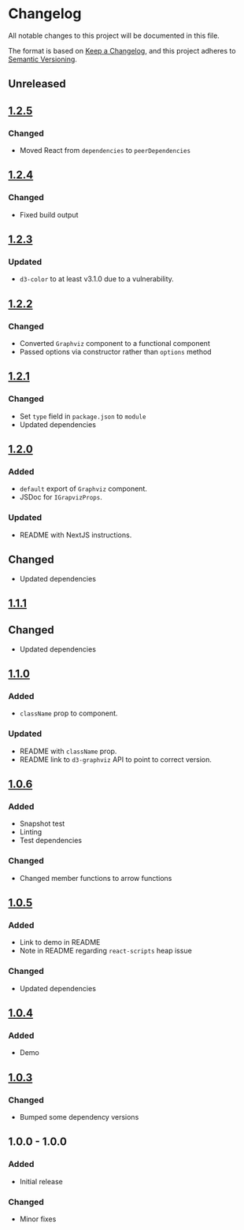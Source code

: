 # Changelog
All notable changes to this project will be documented in this file.

The format is based on [Keep a Changelog](https://keepachangelog.com/en/1.0.0/),
and this project adheres to [Semantic Versioning](https://semver.org/spec/v2.0.0.html).

## Unreleased

## [1.2.5]
### Changed
- Moved React from `dependencies` to `peerDependencies`

## [1.2.4]
### Changed
- Fixed build output
  
## [1.2.3]
### Updated
- `d3-color` to at least v3.1.0 due to a vulnerability.

## [1.2.2]
### Changed
- Converted `Graphviz` component to a functional component
- Passed options via constructor rather than `options` method

## [1.2.1]
### Changed
- Set `type` field in `package.json` to `module`
- Updated dependencies

## [1.2.0]
### Added
- `default` export of `Graphviz` component.
- JSDoc for `IGrapvizProps`.

### Updated
- README with NextJS instructions.

## Changed
- Updated dependencies

## [1.1.1]
## Changed
- Updated dependencies

## [1.1.0]
### Added
- `className` prop to component.

### Updated
- README with `className` prop.
- README link to `d3-graphviz` API to point to correct version.

## [1.0.6]
### Added
- Snapshot test
- Linting
- Test dependencies

### Changed
- Changed member functions to arrow functions

## [1.0.5]
### Added
- Link to demo in README
- Note in README regarding `react-scripts` heap issue
  
### Changed
- Updated dependencies

## [1.0.4]
### Added
- Demo

## [1.0.3]
### Changed
- Bumped some dependency versions
  
## 1.0.0 - 1.0.0
### Added
- Initial release

### Changed
- Minor fixes

[1.2.5]: https://github.com/DomParfitt/graphviz-react/compare/v1.2.4...v1.2.5
[1.2.4]: https://github.com/DomParfitt/graphviz-react/compare/v1.2.3...v1.2.4
[1.2.3]: https://github.com/DomParfitt/graphviz-react/compare/v1.2.2...v1.2.3
[1.2.2]: https://github.com/DomParfitt/graphviz-react/compare/v1.2.1...v1.2.2
[1.2.1]: https://github.com/DomParfitt/graphviz-react/compare/v1.2.0...v1.2.1
[1.2.0]: https://github.com/DomParfitt/graphviz-react/compare/v1.1.1...v1.2.0
[1.1.1]: https://github.com/DomParfitt/graphviz-react/compare/v1.1.0...v1.1.1
[1.1.0]: https://github.com/DomParfitt/graphviz-react/compare/v1.0.5...v1.1.0
[1.0.6]: https://github.com/DomParfitt/graphviz-react/compare/v1.0.5...v1.0.6
[1.0.5]: https://github.com/DomParfitt/graphviz-react/compare/v1.0.4...v1.0.5
[1.0.4]: https://github.com/DomParfitt/graphviz-react/compare/v1.0.3...v1.0.4
[1.0.3]: https://github.com/DomParfitt/graphviz-react/compare/v1.0.2...v1.0.3
[1.0.2]: https://github.com/DomParfitt/graphviz-react/compare/v1.0.1...v1.0.2
[1.0.1]: https://github.com/DomParfitt/graphviz-react/compare/v1.0.0...v1.0.1
